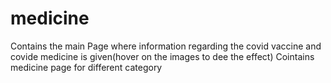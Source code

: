 # medicine
Contains the main Page where information regarding the covid vaccine and covide medicine is given(hover on the images to dee the effect)
Cointains medicine page for different category
